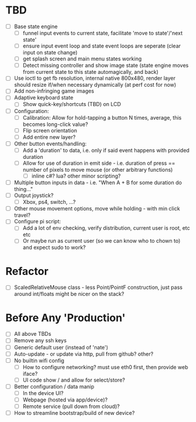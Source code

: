 # TBD
- [ ] Base state engine
	- [ ] funnel input events to current state, facilitate 'move to state'/'next state'
	- [ ] ensure input event loop and state event loops are seperate (clear input on state change)
	- [ ] get splash screen and main menu states working
	- [ ] Detect missing controller and show image state (state engine moves from current state to this state automagically, and back)
- [ ] Use ioctl to get fb resolution, internal native 800x480, render layer should resize if/when necessary dynamically (at perf cost for now)
- [ ] Add non-infringing game images
- [ ] Adaptive keyboard state
	- [ ] Show quick-key/shortcuts (TBD) on LCD
- [ ] Configuration:
	- [ ] Calibration: Allow for hold-tapping a button N times, average, this becomes long-click value?
	- [ ] Flip screen orientation
	- [ ] Add entire new layer?
- [ ] Other button events/handling:
	- [ ] Add a 'duration' to data, i.e. only if said event happens with provided duration
	- [ ] Allow for use of duration in emit side - i.e. duration of press == number of pixels to move mouse (or other arbitrary functions)
		- [ ] inline c#? lua? other minor scripting? 
- [ ] Multiple button inputs in data - i.e. "When A + B for some duration do thing..."
- [ ] Output joystick? 
	- [ ] Xbox, ps4, switch, ...?
- [ ] Other mouse movement options, move while holding - with min click travel?
- [ ] Configure pi script:
	- [ ] Add a lot of env checking, verify distribution, current user is root, etc etc
	- [ ] Or maybe run as current user (so we can know who to chown to) and expect sudo to work?
		
# Refactor
- [ ] ScaledRelativeMouse class - less Point/PointF construction, just pass around int/floats might be nicer on the stack?

# Before Any 'Production'
- [ ] All above TBDs
- [ ] Remove any ssh keys
- [ ] Generic default user (instead of 'nate')
- [ ] Auto-update - or update via http, pull from github? other?
- [ ] No builtin wifi config 
	- [ ] How to configure networking? must use eth0 first, then provide web iface? 
	- [ ] UI code show / and allow for select/store?
- [ ] Better configuration / data manip
	- [ ] In the device UI?
	- [ ] Webpage (hosted via app/device)?
	- [ ] Remote service (pull down from cloud)?
- [ ] How to streamline bootstrap/build of new device?
